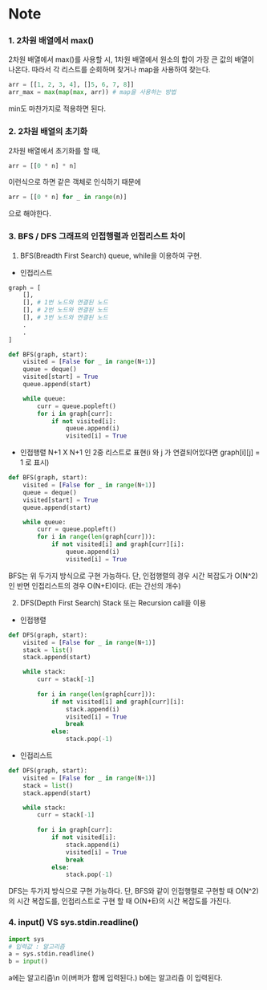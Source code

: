 # Note

### 1. 2차원 배열에서 max()
2차원 배열에서 max()를 사용할 시, 1차원 배열에서 원소의 합이 가장 큰 값의 배열이 나온다. 
따라서 각 리스트를 순회하며 찾거나 map을 사용하여 찾는다.

```python
arr = [[1, 2, 3, 4], []5, 6, 7, 8]]
arr_max = max(map(max, arr)) # map을 사용하는 방법
```

min도 마찬가지로 적용하면 된다.

### 2. 2차원 배열의 초기화
2차원 배열에서 초기화를 할 때,   
```python
arr = [[0 * n] * n]
```  
이런식으로 하면 같은 객체로 인식하기 때문에    
```python
arr = [[0 * n] for _ in range(n)]
```
으로 해야한다.

### 3. BFS / DFS 그래프의 인접행렬과 인접리스트 차이

1. BFS(Breadth First Search)
queue, while을 이용하여 구현.  

+ 인접리스트
```python
graph = [
	[],
	[], # 1번 노드와 연결된 노드
	[], # 2번 노드와 연결된 노드
	[], # 3번 노드와 연결된 노드
	.
	.
]
```
```python
def BFS(graph, start):
	visited = [False for _ in range(N+1)]
	queue = deque()
	visited[start] = True
	queue.append(start)

	while queue:
		curr = queue.popleft()
		for i in graph[curr]:
			if not visited[i]:
				queue.append(i)
				visited[i] = True
```

+ 인접행렬
N+1 X N+1 인 2중 리스트로 표현(i 와 j 가 연결되어있다면 graph[i][j] = 1 로 표시)
```python
def BFS(graph, start):
	visited = [False for _ in range(N+1)]
	queue = deque()
	visited[start] = True
	queue.append(start)

	while queue:
		curr = queue.popleft()
		for i in range(len(graph[curr])):
			if not visited[i] and graph[curr][i]:
				queue.append(i)
				visited[i] = True
```

BFS는 위 두가지 방식으로 구현 가능하다.
단, 인접행렬의 경우 시간 복잡도가 O(N^2)인 반면
인접리스트의 경우 O(N+E)이다. (E는 간선의 개수)

2. DFS(Depth First Search)
Stack 또는 Recursion call을 이용

+ 인접행렬
```python
def DFS(graph, start):
	visited = [False for _ in range(N+1)]
	stack = list()
	stack.append(start)

	while stack:
		curr = stack[-1]
		
		for i in range(len(graph[curr])):
			if not visited[i] and graph[curr][i]:
				stack.append(i)
				visited[i] = True
				break
			else:
				stack.pop(-1)
```

+ 인접리스트
```python
def DFS(graph, start):
	visited = [False for _ in range(N+1)]
	stack = list()
	stack.append(start)

	while stack:
		curr = stack[-1]
		
		for i in graph[curr]:
			if not visited[i]:
				stack.append(i)
				visited[i] = True
				break
			else:
				stack.pop(-1)
```

DFS는 두가지 방식으로 구현 가능하다. 
단, BFS와 같이 인접행렬로 구현할 때 O(N^2)의 시간 복잡도를, 
인접리스트로 구현 할 때 O(N+E)의 시간 복잡도를 가진다.

### 4. input() VS sys.stdin.readline()

```python
import sys
# 입력값 : 알고리즘
a = sys.stdin.readline()
b = input()
```
a에는 알고리즘\n 이(버퍼가 함께 입력된다.)
b에는 알고리즘 이 입력된다.